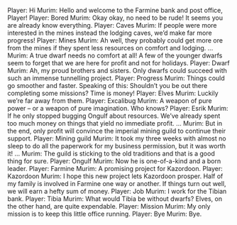 Player: Hi
Murim: Hello and welcome to the Farmine bank and post office, Player!
Player: Bored
Murim: Okay okay, no need to be rude! It seems you are already know everything.
Player: Caves
Murim: If people were more interested in the mines instead the lodging caves, we’d make far more progress!
Player: Mines
Murim: Ah well, they probably could get more ore from the mines if they spent less resources on comfort and lodging. …
Murim: A true dwarf needs no comfort at all! A few of the younger dwarfs seem to forget that we are here for profit and not for holidays.
Player: Dwarf
Murim: Ah, my proud brothers and sisters. Only dwarfs could succeed with such an immense tunnelling project.
Player: Progress
Murim: Things could go smoother and faster. Speaking of this: Shouldn’t you be out there completing some missions? Time is money!
Player: Elves
Murim: Luckily we’re far away from them.
Player: Excalibug
Murim: A weapon of pure power – or a weapon of pure imagination. Who knows?
Player: Esrik
Murim: If he only stopped bugging Ongulf about resources. We’ve already spent too much money on things that yield no immediate profit. …
Murim: But in the end, only profit will convince the imperial mining guild to continue their support.
Player: Mining guild
Murim: It took my three weeks with almost no sleep to do all the paperwork for my business permission, but it was worth it! …
Murim: The guild is sticking to the old traditions and that is a good thing for sure.
Player: Ongulf
Murim: Now he is one-of-a-kind and a born leader.
Player: Farmine
Murim: A promising project for Kazordoon.
Player: Kazordoon
Murim: I hope this new project lets Kazordoon prosper. Half of my family is involved in Farmine one way or another. If things turn out well, we will earn a hefty sum of money.
Player: Job
Murim: I work for the Tibian bank.
Player: Tibia
Murim: What would Tibia be without dwarfs? Elves, on the other hand, are quite expendable.
Player: Mission
Murim: My only mission is to keep this little office running.
Player: Bye
Murim: Bye.